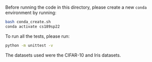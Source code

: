 Before running the code in this directory, please create a new `conda`
environment by running:
```sh
bash conda_create.sh
conda activate cs189sp22
```

To run all the tests, please run:
```sh
python -m unittest -v
```

The datasets used were the CIFAR-10 and Iris datasets.

